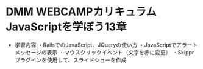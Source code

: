 # DMM WEBCAMPカリキュラム JavaScriptを学ぼう13章

- 学習内容
・RailsでのJavaScript、JQueryの使い方
・JavaScriptでアラートメッセージの表示
・マウスクリックイベント（文字を赤に変更）
・Skipprプラグインを使用して、スライドショーを作成
